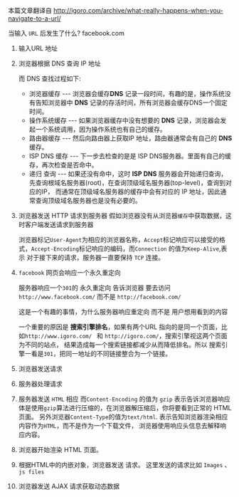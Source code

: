 
本篇文章翻译自
http://igoro.com/archive/what-really-happens-when-you-navigate-to-a-url/

当输入 `URL` 后发生了什么? facebook.com

1. 输入URL 地址
2. 浏览器根据 DNS 查询 IP 地址
   
   而 DNS 查找过程如下:
   + 浏览器缓存 --- 浏览器会缓存**DNS** 记录一段时间，有趣的是，操作系统没有告知浏览器中 **DNS** 记录的存活时间，所有浏览器会缓存DNS一个固定时间。
   + 操作系统缓存 --- 如果浏览器缓存中没有想要的 **DNS** 记录，浏览器会发起一个系统调用，因为操作系统也有自己的缓存。
   + 路由器缓存 --- 然后向路由器上获取IP 地址，路由器通常会有自己的 **DNS** 缓存。
   + ISP DNS 缓存 --- 下一步去检查的是是 ISP DNS服务器。里面有自己的缓存，再次检查是否命中。
   + 递归 查询 --- 如果还没有命中，这时 **ISP DNS** 服务器会开始递归查询，先查询根域名服务器(root)，在查询顶级域名服务器(top-level)，查询到对应的IP，
     而通常在顶级域名服务器的缓存中会有对应的 IP 地址，因此通常查询顶级域名服务器也是没有必要的。
3. 浏览器发送 HTTP 请求到服务器
    假如浏览器没有从浏览器`缓存`中获取数据，这时客户端发送请求到服务器

    浏览器标记`User-Agent`为相应的浏览器名称，`Accept`标记响应可以接受的格式，`Accept-Encoding`标记响应的编码，而`Connection` 的值为`Keep-Alive`,表示
    对于接下来的请求，服务器一直要保持 `TCP` 连接。

4. `facebook` 网页会响应一个永久重定向

	服务器响应一个`301`的 永久重定向 告诉浏览器 要去访问 `http://www.facebook.com/` 而不是 `http://facebook.com/`

	这是一个有趣的事情，为什么服务器响应重定向 而不是 用户想用看到的内容

	一个重要的原因是 **搜索引擎排名**，如果有两个URL 指向的是同一个页面，比如`http://www.igoro.com/ ` 和 `http://igoro.com/`，搜索引擎视这两个页面为不同的站点，
	结果造成每一个搜索链接都减少从而降低排名。所以 搜索引擎一看是`301`，把同一地址的不同链接整合为一个链接。

5. 浏览器发送请求
6. 服务器处理请求
7. 服务器发送 `HTML` 相应
	而`Content-Encoding` 的值为 `gzip` 表示告诉浏览器响应体是使用`gzip`算法进行压缩的，在浏览器解压缩后，你将要看到正常的 HTML 页面。
	另外浏览器`Content-Type`的值为`text/html`. 表示告知浏览器渲染相应内容作为`HTML`，而不是作为一个下载文件，
	浏览器使用响应头信息去解释响应内容。
8. 浏览器开始渲染 HTML 页面。
9. 根据HTML中的内嵌对象，浏览器发送 请求。
   这里发送的请求比如 `Images`	、`js files`
10. 浏览器发送 AJAX 请求获取动态数据